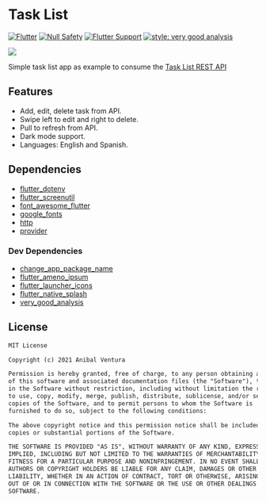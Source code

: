 # Task List
[![Flutter](https://img.shields.io/static/v1?label=Flutter&message=2.2&color=blue)](https://flutter.dev/)
[![Null Safety](https://img.shields.io/static/v1?label=Null+Safety&message=YES&color=success)](https://flutter.dev/docs/null-safety)
[![Flutter Support](https://img.shields.io/static/v1?label=Support&message=Android%20|%20iOS&color=blue)]()
[![style: very good analysis](https://img.shields.io/badge/style-very_good_analysis-B22C89.svg)](https://pub.dev/packages/very_good_analysis)

<img src="assets/repository-banner.png" align="center"/>

Simple task list app as example to consume the [Task List REST API](https://github.com/anibalventura/todo-items-rest-api)

## Features

- Add, edit, delete task from API.
- Swipe left to edit and right to delete.
- Pull to refresh from API.
- Dark mode support.
- Languages: English and Spanish.

## Dependencies

- [flutter_dotenv](https://pub.dev/packages/flutter_dotenv)
- [flutter_screenutil](https://pub.dev/packages/flutter_screenutil)
- [font_awesome_flutter](https://pub.dev/packages/font_awesome_flutter)
- [google_fonts](https://pub.dev/packages/google_fonts)
- [http](https://pub.dev/packages/http)
- [provider](https://pub.dev/packages/provider)

### Dev Dependencies
- [change_app_package_name](https://pub.dev/packages/change_app_package_name)
- [flutter_ameno_ipsum](https://pub.dev/packages/flutter_ameno_ipsum)
- [flutter_launcher_icons](https://pub.dev/packages/flutter_launcher_icons)
- [flutter_native_splash](https://pub.dev/packages/flutter_native_splash)
- [very_good_analysis](https://pub.dev/packages/very_good_analysis)

## License

```xml
MIT License

Copyright (c) 2021 Anibal Ventura

Permission is hereby granted, free of charge, to any person obtaining a copy
of this software and associated documentation files (the "Software"), to deal
in the Software without restriction, including without limitation the rights
to use, copy, modify, merge, publish, distribute, sublicense, and/or sell
copies of the Software, and to permit persons to whom the Software is
furnished to do so, subject to the following conditions:

The above copyright notice and this permission notice shall be included in all
copies or substantial portions of the Software.

THE SOFTWARE IS PROVIDED "AS IS", WITHOUT WARRANTY OF ANY KIND, EXPRESS OR
IMPLIED, INCLUDING BUT NOT LIMITED TO THE WARRANTIES OF MERCHANTABILITY,
FITNESS FOR A PARTICULAR PURPOSE AND NONINFRINGEMENT. IN NO EVENT SHALL THE
AUTHORS OR COPYRIGHT HOLDERS BE LIABLE FOR ANY CLAIM, DAMAGES OR OTHER
LIABILITY, WHETHER IN AN ACTION OF CONTRACT, TORT OR OTHERWISE, ARISING FROM,
OUT OF OR IN CONNECTION WITH THE SOFTWARE OR THE USE OR OTHER DEALINGS IN THE
SOFTWARE.
```
